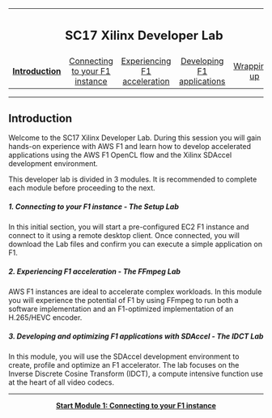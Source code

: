<table style="width:100%">
  <tr>
    <th width="100%" colspan="5"><h2>SC17 Xilinx Developer Lab</h2></th>
  </tr>
  <tr>
    <td width="20%" align="center"><a href="README.md"><b>Introduction</b></a></td>
    <td width="20%" align="center"><a href="SETUP.md">Connecting to your F1 instance</a></td> 
    <td width="20%" align="center"><a href="FFMPEG_Lab.md">Experiencing F1 acceleration</a></td>
    <td width="20%" align="center"><a href="IDCT_Lab.md">Developing F1 applications</a></td>
    <td width="20%" align="center"><a href="WRAP_UP.md">Wrapping-up</td>
  </tr>
</table>

---------------------------------------
## Introduction

Welcome to the SC17 Xilinx Developer Lab. During this session you will gain hands-on experience with AWS F1 and learn how to develop accelerated applications using the AWS F1 OpenCL flow and the Xilinx SDAccel development environment.

This developer lab is divided in 3 modules. It is recommended to complete each module before proceeding to the next.

##### 1. Connecting to your F1 instance - The Setup Lab

In this initial section, you will start a pre-configured EC2 F1 instance and connect to it using a remote desktop client. Once connected, you will download the Lab files and confirm you can execute a simple application on F1.

##### 2. Experiencing F1 acceleration - The FFmpeg Lab

AWS F1 instances are ideal to accelerate complex workloads. In this module you will experience the potential of F1 by using FFmpeg to run both a software implementation and an F1-optimized implementation of an H.265/HEVC encoder. 

##### 3. Developing and optimizing F1 applications with SDAccel - The IDCT Lab

In this module, you will use the SDAccel development environment to create, profile and optimize an F1 accelerator. The lab focuses on the Inverse Discrete Cosine Transform (IDCT), a compute intensive function use at the heart of all video codecs.

---------------------------------------

<p align="center"><a href="SETUP.md"><b>Start Module 1: Connecting to your F1 instance</b></a></p>
